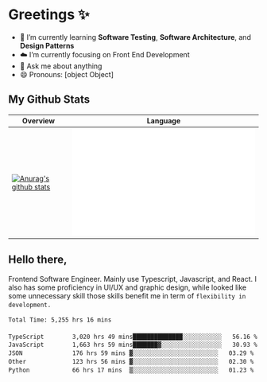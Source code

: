 # Greetings ✨

- 🌱 I’m currently learning **Software Testing**, **Software Architecture**, and **Design Patterns**
- ☁️ I’m currently focusing on Front End Development
- 💬 Ask me about anything
- 😄 Pronouns: [object Object]

## My Github Stats

| Overview | Language |
| --- | --- |
|[![Anurag's github stats](https://github-readme-stats.vercel.app/api?username=abui-am&count_private=true)](https://github.com/anuraghazra/github-readme-stats)|![Language](https://raw.githubusercontent.com/abui-am/stats/c6455f656dfce7acd3951e5ec5b25d72af0b2ee3/generated/languages.svg)|

## Hello there, 
Frontend Software Engineer. 
Mainly use Typescript, Javascript, and React. I also has some proficiency in UI/UX and graphic design, while looked like some unnecessary skill those skills benefit me in term of `flexibility in development.`


<!--START_SECTION:waka-->

```txt
Total Time: 5,255 hrs 16 mins

TypeScript        3,020 hrs 49 mins██████████████░░░░░░░░░░░   56.16 %
JavaScript        1,663 hrs 59 mins███████▓░░░░░░░░░░░░░░░░░   30.93 %
JSON              176 hrs 59 mins ▓░░░░░░░░░░░░░░░░░░░░░░░░   03.29 %
Other             123 hrs 56 mins ▓░░░░░░░░░░░░░░░░░░░░░░░░   02.30 %
Python            66 hrs 17 mins  ▒░░░░░░░░░░░░░░░░░░░░░░░░   01.23 %
```

<!--END_SECTION:waka-->
